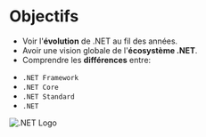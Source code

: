 # Objectifs

- Voir l'**évolution** de .NET au fil des années.
- Avoir une vision globale de l'**écosystème .NET**.
- Comprendre les **différences** entre:
<!-- .element: class="list-fragment" -->
  - `.NET Framework`
  - `.NET Core`
  - `.NET Standard`
  - `.NET`

![.NET Logo](./assets/10-history/net-logo.png)<!-- .element: class="center" -->
